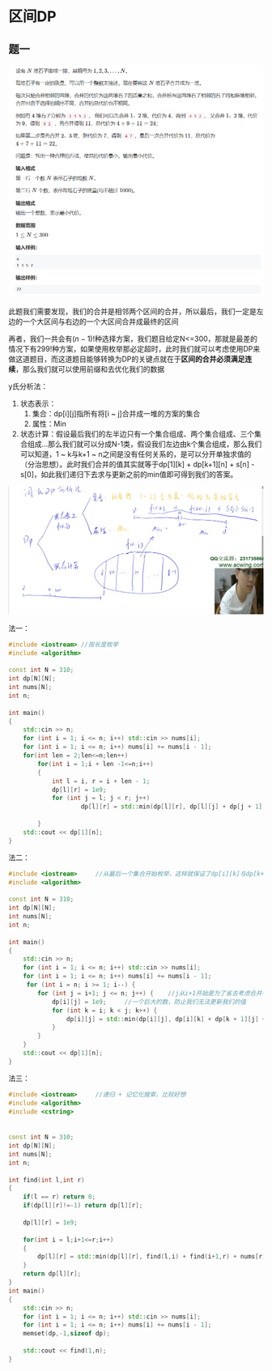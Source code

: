 # 区间DP

## 题一

![题一](./pic/Question1.png)

此题我们需要发现，我们的合并是相邻两个区间的合并，所以最后，我们一定是左边的一个大区间与右边的一个大区间合并成最终的区间

再者，我们一共会有$(n-1)!$种选择方案，我们题目给定N<=300，那就是最差的情况下有$299!$种方案，如果使用枚举那必定超时，此时我们就可以考虑使用DP来做这道题目，而这道题目能够转换为DP的关键点就在于**区间的合并必须满足连续**，那么我们就可以使用前缀和去优化我们的数据

y氏分析法：

1. 状态表示：
   1. 集合：dp[i][j]指所有将[i ~ j]合并成一堆的方案的集合
   2. 属性：Min
2. 状态计算：假设最后我们的左半边只有一个集合组成、两个集合组成、三个集合组成...那么我们就可以分成N-1类，假设我们左边由k个集合组成，那么我们可以知道，1 ~ k与k+1 ~ n之间是没有任何关系的，是可以分开单独求值的（分治思想）。此时我们合并的值其实就等于dp[1][k] + dp[k+1][n] + s[n] - s[0]，如此我们递归下去求与更新之前的min值即可得到我们的答案。

![1-1](./pic/1-1.png)

法一：

```cpp
#include <iostream> //按长度枚举
#include <algorithm>

const int N = 310;
int dp[N][N];
int nums[N];
int n;

int main()
{
	std::cin >> n;
	for (int i = 1; i <= n; i++) std::cin >> nums[i];
	for (int i = 1; i <= n; i++) nums[i] += nums[i - 1];
	for(int len = 2;len<=n;len++)
		for(int i = 1;i + len -1<=n;i++)
		{
			int l = i, r = i + len - 1;
			dp[l][r] = 1e9;
			for (int j = l; j < r; j++)
					dp[l][r] = std::min(dp[l][r], dp[l][j] + dp[j + 1][r] + nums[r] - nums[l-1]);

		}
	std::cout << dp[1][n];
}
```

法二：

```cpp
#include <iostream>     //从最后一个集合开始枚举，这样就保证了dp[i][k]与dp[k+1][j]在dp[i][j]被计算出来之前就被计算出来了
#include <algorithm>

const int N = 310;
int dp[N][N];
int nums[N];
int n;

int main()
{
	std::cin >> n;
	for (int i = 1; i <= n; i++) std::cin >> nums[i];
	for (int i = 1; i <= n; i++) nums[i] += nums[i - 1];
	 for (int i = n; i >= 1; i--) { 
        for (int j = i+1; j <= n; j++) {    //j从i+1开始是为了省去考虑合并一个集合的特例，这个情况下我们不需要开销，C++数组默认赋值0
            dp[i][j] = 1e9;     //一个巨大的数，防止我们无法更新我们的值
            for (int k = i; k < j; k++) {
                dp[i][j] = std::min(dp[i][j], dp[i][k] + dp[k + 1][j] + nums[j] - nums[i - 1]);
            }
        }
    }
	std::cout << dp[1][n];
}
```

法三：

```cpp
#include <iostream>     //递归 + 记忆化搜索，比较好想
#include <algorithm>
#include <cstring>


const int N = 310;
int dp[N][N];
int nums[N];
int n;

int find(int l,int r)
{
    if(l == r) return 0;
    if(dp[l][r]!=-1) return dp[l][r];
    
    dp[l][r] = 1e9;
    
    for(int i = l;i+1<=r;i++)
    {
        dp[l][r] = std::min(dp[l][r], find(l,i) + find(i+1,r) + nums[r] - nums[l-1]);
    }
    return dp[l][r];
}
int main()
{
	std::cin >> n;
	for (int i = 1; i <= n; i++) std::cin >> nums[i];
	for (int i = 1; i <= n; i++) nums[i] += nums[i - 1];
	memset(dp,-1,sizeof dp);
	
	std::cout << find(1,n);
}
```